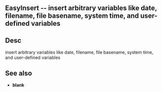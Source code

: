 
<!---
### <beg-file_info>
### document_metadata:
###   - caption: "__blank__"
###     desc: |
###         * AUTO-GENERATED-FILE ;; any direct edits will be lost
###     seeinstead: |
###         *  href="smartpath://mytrybits/t/trytexteditor/txt/blogtef.yaml.txt" find="uuid01rrmy004"
### <end-file_info>
--->

## EasyInsert               --  insert arbitrary variables like date, filename, file basename, system time, and user-defined variables

## Desc
insert arbitrary variables like date, filename, file basename, system time, and user-defined variables

## See also
* __blank__


